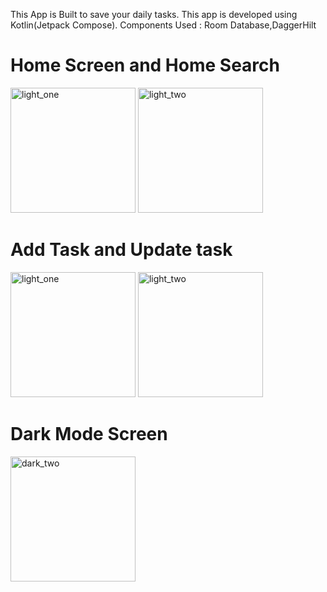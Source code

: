 This App is Built to save your daily tasks.
This app is developed using Kotlin(Jetpack Compose).
Components Used : Room Database,DaggerHilt


# Home Screen and Home Search

<img src="https://github.com/vandannandwana/VoDo-Todo-App-/assets/144916127/b63fb00f-9a26-401b-97bc-b37748bdde56" alt="light_one" width="200">

<img src="https://github.com/vandannandwana/VoDo-Todo-App-/assets/144916127/ee230703-8ffb-4f1d-a80b-8ef08aa2777d" alt="light_two" width="200">

# Add Task and Update task

<img src="https://github.com/vandannandwana/VoDo-Todo-App-/assets/144916127/0cf074f6-5e0f-4cb5-8d23-6e3dee1b673d" alt="light_one" width="200">

<img src="(https://github.com/vandannandwana/VoDo-Todo-App-/assets/144916127/d0604a31-fd35-49ea-b092-71077584e130" alt="light_two" width="200">

# Dark Mode Screen

<img src="https://github.com/vandannandwana/VoDo-Todo-App-/assets/144916127/80af5f9a-075c-42a3-bc57-447a960ca022" alt="dark_two" width="200">

